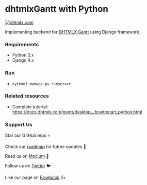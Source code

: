 dhtmlxGantt with Python
========================
[![dhtmlx.com](https://img.shields.io/badge/made%20by-DHTMLX-blue)](https://dhtmlx.com/)

Implementing backend for [DHTMLX Gantt](https://dhtmlx.com/docs/products/dhtmlxGantt/) using Django framework.

### Requirements

- Python 3.x
- Django 4.x

### Run

- `python3 manage.py runserver`

### Related resources

- Complete tutorial: https://docs.dhtmlx.com/gantt/desktop__howtostart_python.html

### Support Us

Star our GitHub repo :star:

Check our [roadmap](https://trello.com/b/fhOySHPj/gantt-roadmap) for future updates :wrench:

Read us on [Medium](https://medium.com/@dhtmlx) :newspaper:

Follow us on [Twitter](https://twitter.com/dhtmlx) :bird:

Like our page on [Facebook](https://www.facebook.com/dhtmlx/) :thumbsup:
